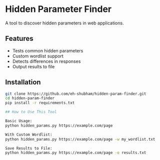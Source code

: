 # Hidden Parameter Finder

A tool to discover hidden parameters in web applications.

## Features
- Tests common hidden parameters
- Custom wordlist support
- Detects differences in responses
- Output results to file

## Installation
```bash
git clone https://github.com/eh-shubham/hidden-param-finder.git
cd hidden-param-finder
pip install -r requirements.txt

## How to Use This Tool

Basic Usage:
python hidden_params.py https://example.com/page

With Custom Wordlist:
python hidden_params.py https://example.com/page -w my_wordlist.txt

Save Results to File:
python hidden_params.py https://example.com/page -o results.txt
